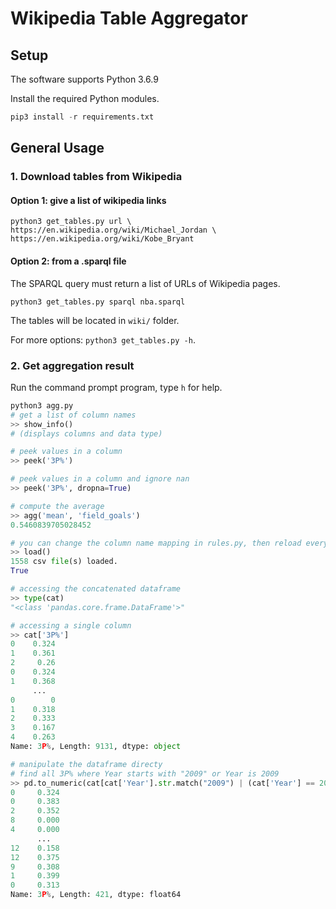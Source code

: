 # Wikipedia Table Aggregator
## Setup
The software supports Python 3.6.9

Install the required Python modules.
```python
pip3 install -r requirements.txt
```

## General Usage

### 1. Download tables from Wikipedia

#### Option 1: give a list of wikipedia links

```
python3 get_tables.py url \
https://en.wikipedia.org/wiki/Michael_Jordan \
https://en.wikipedia.org/wiki/Kobe_Bryant
```

#### Option 2: from a .sparql file

The SPARQL query must return a list of URLs of Wikipedia pages.
```
python3 get_tables.py sparql nba.sparql 
```

The tables will be located in `wiki/` folder. 

For more options: `python3 get_tables.py -h`. 

### 2. Get aggregation result

Run the command prompt program, type `h` for help.
```python
python3 agg.py
# get a list of column names
>> show_info()
# (displays columns and data type)

# peek values in a column
>> peek('3P%')

# peek values in a column and ignore nan
>> peek('3P%', dropna=True)

# compute the average
>> agg('mean', 'field_goals')
0.5460839705028452

# you can change the column name mapping in rules.py, then reload everything
>> load()
1558 csv file(s) loaded.
True

# accessing the concatenated dataframe
>> type(cat)
"<class 'pandas.core.frame.DataFrame'>"

# accessing a single column
>> cat['3P%']
0    0.324
1    0.361
2     0.26
0    0.324
1    0.368
     ...  
0        0
1    0.318
2    0.333
3    0.167
4    0.263
Name: 3P%, Length: 9131, dtype: object

# manipulate the dataframe directy
# find all 3P% where Year starts with "2009" or Year is 2009
>> pd.to_numeric(cat[cat['Year'].str.match("2009") | (cat['Year'] == 2009)]['3P%'], errors='coerce')
0     0.324
0     0.383
2     0.352
8     0.000
4     0.000
      ...  
12    0.158
12    0.375
9     0.308
1     0.399
0     0.313
Name: 3P%, Length: 421, dtype: float64
```
